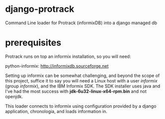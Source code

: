 django-protrack
===============

Command Line loader for Protrack (informixDB) into a django managed db


prerequisites
=============

Protrack runs on top an informix installation, so you will need:

python-informix: http://informixdb.sourceforge.net

Setting up informix can be somewhat challenging, and beyond the scope of this project,
suffice it to say you will need a Linux host with a user _informix_ (group _informix_),
and the IBM Informix SDK. The SDK installer uses java and I've had the most success with
**jdk-6u32-linux-x64-rpm.bin** and not openjdk.

This loader connects to informix using configuration provided by a django application,
chronologia, and loads information in.